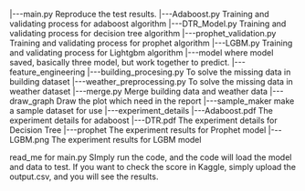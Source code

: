 |---main.py Reproduce the test  results.
	|---Adaboost.py Training and validating process for adaboost algorithm
	|---DTR_Model.py Training and validating process for decision tree algorithm
	|---prophet_validation.py Training and validating process for prophet algorithm
	|---LGBM.py Training and validating process for Lightgbm algorithm
|---model where model saved, basically three model, but work together to predict.
|---feature_engineering
	|---building_procesing.py To solve the missing data in building dataset
	|---weather_preprocessing.py To solve the missing data in weather dataset
	|---merge.py Merge building data and weather data
	|---draw_graph Draw the plot which need in the report
	|---sample_maker make a sample dataset for use
|---experiment_details
	|---Adaboost.pdf The experiment details for adaboost
	|---DTR.pdf The experiment details for Decision Tree
	|---prophet The experiment results for Prophet model
	|---LGBM.png  The experiment results for LGBM model

read_me for main.py
SImply run the code, and the code will load the model and data to test. If you want to check the score 
in Kaggle, simply upload the output.csv, and you will see the results.
